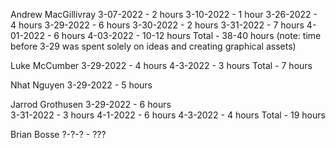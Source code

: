 Andrew MacGillivray
3-07-2022 - 2 hours
3-10-2022 - 1 hour
3-26-2022 - 4 hours
3-29-2022 - 6 hours
3-30-2022 - 2 hours
3-31-2022 - 7 hours
4-01-2022 - 6 hours
4-03-2022 - 10-12 hours
Total - 38-40 hours 
(note: time before 3-29 was spent solely on ideas and creating graphical assets)


Luke McCumber
3-29-2022 - 4 hours 
4-3-2022 - 3 hours
Total - 7 hours

Nhat Nguyen
3-29-2022 - 5 hours 

Jarrod Grothusen
3-29-2022 - 6 hours  
3-31-2022 - 3 hours
4-1-2022 - 6 hours
4-3-2022 - 4 hours
Total - 19 hours

Brian Bosse
?-?-? - ???
